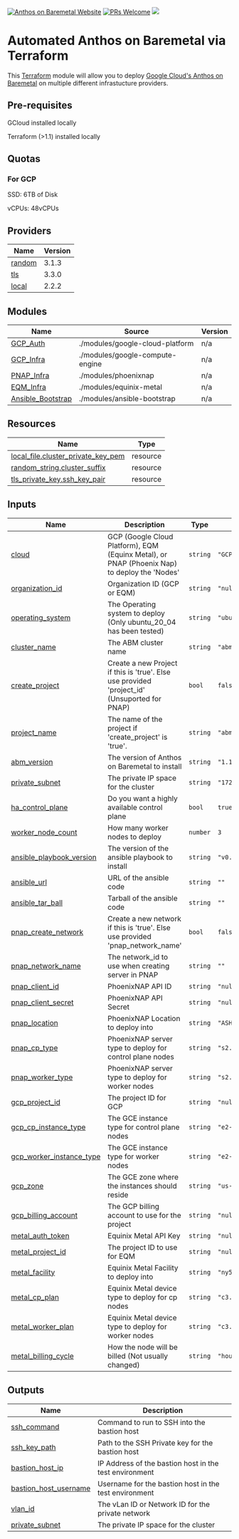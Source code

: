 [![Anthos on Baremetal Website](https://img.shields.io/badge/Website%3A-cloud.google.com/anthos-blue)](https://cloud.google.com/anthos) [![PRs Welcome](https://img.shields.io/badge/PRs-welcome-brightgreen.svg?style=flat-square)](https://github.com/GCPartner/terraform-gcpartner-anthos-baremetal/pulls) ![](https://img.shields.io/badge/Stability-Experimental-red.svg)
# Automated Anthos on Baremetal via Terraform
This [Terraform](http://terraform.io) module will allow you to deploy [Google Cloud's Anthos on Baremetal](https://cloud.google.com/anthos) on multiple different infrastucture providers.

## Pre-requisites
GCloud installed locally

Terraform (>1.1) installed locally

## Quotas
### For GCP
SSD: 6TB of Disk

vCPUs: 48vCPUs
<!-- BEGIN_TF_DOCS -->


## Providers

| Name | Version |
|------|---------|
| <a name="provider_random"></a> [random](#provider\_random) | 3.1.3 |
| <a name="provider_tls"></a> [tls](#provider\_tls) | 3.3.0 |
| <a name="provider_local"></a> [local](#provider\_local) | 2.2.2 |

## Modules

| Name | Source | Version |
|------|--------|---------|
| <a name="module_GCP_Auth"></a> [GCP\_Auth](#module\_GCP\_Auth) | ./modules/google-cloud-platform | n/a |
| <a name="module_GCP_Infra"></a> [GCP\_Infra](#module\_GCP\_Infra) | ./modules/google-compute-engine | n/a |
| <a name="module_PNAP_Infra"></a> [PNAP\_Infra](#module\_PNAP\_Infra) | ./modules/phoenixnap | n/a |
| <a name="module_EQM_Infra"></a> [EQM\_Infra](#module\_EQM\_Infra) | ./modules/equinix-metal | n/a |
| <a name="module_Ansible_Bootstrap"></a> [Ansible\_Bootstrap](#module\_Ansible\_Bootstrap) | ./modules/ansible-bootstrap | n/a |

## Resources

| Name | Type |
|------|------|
| [local_file.cluster_private_key_pem](https://registry.terraform.io/providers/hashicorp/local/latest/docs/resources/file) | resource |
| [random_string.cluster_suffix](https://registry.terraform.io/providers/hashicorp/random/latest/docs/resources/string) | resource |
| [tls_private_key.ssh_key_pair](https://registry.terraform.io/providers/hashicorp/tls/latest/docs/resources/private_key) | resource |

## Inputs

| Name | Description | Type | Default | Required |
|------|-------------|------|---------|:--------:|
| <a name="input_cloud"></a> [cloud](#input\_cloud) | GCP (Google Cloud Platform), EQM (Equinx Metal), or PNAP (Phoenix Nap) to deploy the 'Nodes' | `string` | `"GCP"` | no |
| <a name="input_organization_id"></a> [organization\_id](#input\_organization\_id) | Organization ID (GCP or EQM) | `string` | `"null"` | no |
| <a name="input_operating_system"></a> [operating\_system](#input\_operating\_system) | The Operating system to deploy (Only ubuntu\_20\_04 has been tested) | `string` | `"ubuntu_20_04"` | no |
| <a name="input_cluster_name"></a> [cluster\_name](#input\_cluster\_name) | The ABM cluster name | `string` | `"abm-cluster"` | no |
| <a name="input_create_project"></a> [create\_project](#input\_create\_project) | Create a new Project if this is 'true'. Else use provided 'project\_id' (Unsuported for PNAP) | `bool` | `false` | no |
| <a name="input_project_name"></a> [project\_name](#input\_project\_name) | The name of the project if 'create\_project' is 'true'. | `string` | `"abm-lab"` | no |
| <a name="input_abm_version"></a> [abm\_version](#input\_abm\_version) | The version of Anthos on Baremetal to install | `string` | `"1.10.1"` | no |
| <a name="input_private_subnet"></a> [private\_subnet](#input\_private\_subnet) | The private IP space for the cluster | `string` | `"172.31.254.0/24"` | no |
| <a name="input_ha_control_plane"></a> [ha\_control\_plane](#input\_ha\_control\_plane) | Do you want a highly available control plane | `bool` | `true` | no |
| <a name="input_worker_node_count"></a> [worker\_node\_count](#input\_worker\_node\_count) | How many worker nodes to deploy | `number` | `3` | no |
| <a name="input_ansible_playbook_version"></a> [ansible\_playbook\_version](#input\_ansible\_playbook\_version) | The version of the ansible playbook to install | `string` | `"v0.0.0"` | no |
| <a name="input_ansible_url"></a> [ansible\_url](#input\_ansible\_url) | URL of the ansible code | `string` | `""` | no |
| <a name="input_ansible_tar_ball"></a> [ansible\_tar\_ball](#input\_ansible\_tar\_ball) | Tarball of the ansible code | `string` | `""` | no |
| <a name="input_pnap_create_network"></a> [pnap\_create\_network](#input\_pnap\_create\_network) | Create a new network if this is 'true'. Else use provided 'pnap\_network\_name' | `bool` | `false` | no |
| <a name="input_pnap_network_name"></a> [pnap\_network\_name](#input\_pnap\_network\_name) | The network\_id to use when creating server in PNAP | `string` | `""` | no |
| <a name="input_pnap_client_id"></a> [pnap\_client\_id](#input\_pnap\_client\_id) | PhoenixNAP API ID | `string` | `"null"` | no |
| <a name="input_pnap_client_secret"></a> [pnap\_client\_secret](#input\_pnap\_client\_secret) | PhoenixNAP API Secret | `string` | `"null"` | no |
| <a name="input_pnap_location"></a> [pnap\_location](#input\_pnap\_location) | PhoenixNAP Location to deploy into | `string` | `"ASH"` | no |
| <a name="input_pnap_cp_type"></a> [pnap\_cp\_type](#input\_pnap\_cp\_type) | PhoenixNAP server type to deploy for control plane nodes | `string` | `"s2.c1.medium"` | no |
| <a name="input_pnap_worker_type"></a> [pnap\_worker\_type](#input\_pnap\_worker\_type) | PhoenixNAP server type to deploy for worker nodes | `string` | `"s2.c1.medium"` | no |
| <a name="input_gcp_project_id"></a> [gcp\_project\_id](#input\_gcp\_project\_id) | The project ID for GCP | `string` | `"null"` | no |
| <a name="input_gcp_cp_instance_type"></a> [gcp\_cp\_instance\_type](#input\_gcp\_cp\_instance\_type) | The GCE instance type for control plane nodes | `string` | `"e2-standard-8"` | no |
| <a name="input_gcp_worker_instance_type"></a> [gcp\_worker\_instance\_type](#input\_gcp\_worker\_instance\_type) | The GCE instance type for worker nodes | `string` | `"e2-standard-8"` | no |
| <a name="input_gcp_zone"></a> [gcp\_zone](#input\_gcp\_zone) | The GCE zone where the instances should reside | `string` | `"us-central1-a"` | no |
| <a name="input_gcp_billing_account"></a> [gcp\_billing\_account](#input\_gcp\_billing\_account) | The GCP billing account to use for the project | `string` | `"null"` | no |
| <a name="input_metal_auth_token"></a> [metal\_auth\_token](#input\_metal\_auth\_token) | Equinix Metal API Key | `string` | `"null"` | no |
| <a name="input_metal_project_id"></a> [metal\_project\_id](#input\_metal\_project\_id) | The project ID to use for EQM | `string` | `"null"` | no |
| <a name="input_metal_facility"></a> [metal\_facility](#input\_metal\_facility) | Equinix Metal Facility to deploy into | `string` | `"ny5"` | no |
| <a name="input_metal_cp_plan"></a> [metal\_cp\_plan](#input\_metal\_cp\_plan) | Equinix Metal device type to deploy for cp nodes | `string` | `"c3.small.x86"` | no |
| <a name="input_metal_worker_plan"></a> [metal\_worker\_plan](#input\_metal\_worker\_plan) | Equinix Metal device type to deploy for worker nodes | `string` | `"c3.small.x86"` | no |
| <a name="input_metal_billing_cycle"></a> [metal\_billing\_cycle](#input\_metal\_billing\_cycle) | How the node will be billed (Not usually changed) | `string` | `"hourly"` | no |

## Outputs

| Name | Description |
|------|-------------|
| <a name="output_ssh_command"></a> [ssh\_command](#output\_ssh\_command) | Command to run to SSH into the bastion host |
| <a name="output_ssh_key_path"></a> [ssh\_key\_path](#output\_ssh\_key\_path) | Path to the SSH Private key for the bastion host |
| <a name="output_bastion_host_ip"></a> [bastion\_host\_ip](#output\_bastion\_host\_ip) | IP Address of the bastion host in the test environment |
| <a name="output_bastion_host_username"></a> [bastion\_host\_username](#output\_bastion\_host\_username) | Username for the bastion host in the test environment |
| <a name="output_vlan_id"></a> [vlan\_id](#output\_vlan\_id) | The vLan ID or Network ID for the private network |
| <a name="output_private_subnet"></a> [private\_subnet](#output\_private\_subnet) | The private IP space for the cluster |
<!-- END_TF_DOCS -->